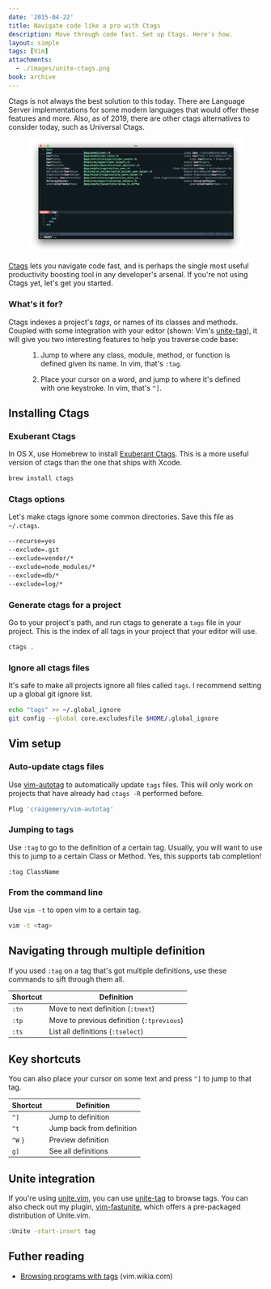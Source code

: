 ```yaml
---
date: '2015-04-22'
title: Navigate code like a pro with Ctags
description: Move through code fast. Set up Ctags. Here's how.
layout: simple
tags: [Vim]
attachments:
  - ./images/unite-ctags.png
book: archive
---
```


<Notice archived>

Ctags is not always the best solution to this today. There are Language Server implementations for some modern languages that would offer these features and more. Also, as of 2019, there are other ctags alternatives to consider today, such as Universal Ctags.

</Notice>

<Figure cover>
<img src='./images/unite-ctags.png' />
</Figure>

[Ctags] lets you navigate code fast, and is perhaps the single most useful productivity boosting tool in any developer's arsenal. If you're not using Ctags yet, let's get you started.

### What's it for?

Ctags indexes a project's _tags_, or names of its classes and methods. Coupled with some integration with your editor (shown: Vim's [unite-tag]), it will give you two interesting features to help you traverse code base:

<figure>

1. Jump to where any class, module, method, or function is defined given its name. In vim, that's `:tag`.

2. Place your cursor on a word, and jump to where it's defined with one keystroke. In vim, that's `^]`.

</figure>

## Installing Ctags

### Exuberant Ctags

In OS X, use Homebrew to install [Exuberant Ctags][ctags]. This is a more useful version of ctags than the one that ships with Xcode.

```bash
brew install ctags
```

### Ctags options

Let's make ctags ignore some common directories. Save this file as `~/.ctags`.

```bash
--recurse=yes
--exclude=.git
--exclude=vendor/*
--exclude=node_modules/*
--exclude=db/*
--exclude=log/*
```

### Generate ctags for a project

Go to your project's path, and run ctags to generate a `tags` file in your project. This is the index of all tags in your project that your editor will use.

```bash
ctags .
```

### Ignore all ctags files

It's safe to make all projects ignore all files called `tags`. I recommend setting up a global git ignore list.

```bash
echo "tags" >> ~/.global_ignore
git config --global core.excludesfile $HOME/.global_ignore
```

## Vim setup

### Auto-update ctags files

Use [vim-autotag] to automatically update `tags` files. This will only work on projects that have already had `ctags -R` performed before.

```bash
Plug 'craigemery/vim-autotag'
```

### Jumping to tags

Use `:tag` to go to the definition of a certain tag. Usually, you will want to use this to jump to a certain Class or Method. Yes, this supports tab completion!

```vim
:tag ClassName
```

### From the command line

Use `vim -t` to open vim to a certain tag.

```bash
vim -t <tag>
```

## Navigating through multiple definition

If you used `:tag` on a tag that's got multiple definitions, use these commands to sift through them all.

| Shortcut | Definition                                 |
| -------- | ------------------------------------------ |
| `:tn`    | Move to next definition (`:tnext`)         |
| `:tp`    | Move to previous definition (`:tprevious`) |
| `:ts`    | List all definitions (`:tselect`)          |

## Key shortcuts

You can also place your cursor on some text and press `^]` to jump to that tag.

| Shortcut | Definition                |
| -------- | ------------------------- |
| `^]`     | Jump to definition        |
| `^t`     | Jump back from definition |
| `^W` `}` | Preview definition        |
| `g]`     | See all definitions       |

## Unite integration

If you're using [unite.vim], you can use [unite-tag] to browse tags. You can also check out my plugin, [vim-fastunite], which offers a pre-packaged distribution of Unite.vim.

```bash
:Unite -start-insert tag
```

## Futher reading

- [Browsing programs with tags](http://vim.wikia.com/wiki/Browsing_programs_with_tags) (vim.wikia.com)

[vim-fastunite]: https://github.com/rstacruz/vim-fastunite
[vim-autotag]: https://github.com/craigemery/vim-autotag
[unite.vim]: https://github.com/Shougo/unite.vim
[unite-tag]: https://github.com/tsukkee/unite-tag
[ctags]: http://ctags.sourceforge.net

